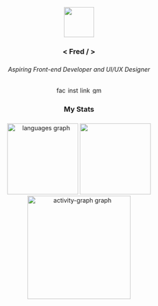 <div align="center">
  <img height="70" src="https://i.imgflip.com/65efzo.gif"  />
</div>


<h3 align="center">< Fred / ></h3>

###

<h6 align="center">Aspiring Front-end Developer and UI/UX Designer</h6>

###

<div align="center">
  <img src="https://raw.githubusercontent.com/maurodesouza/profile-readme-generator/master/src/assets/icons/social/facebook/default.svg" width="24" height="16" alt="facebook logo"  />
  <img src="https://raw.githubusercontent.com/maurodesouza/profile-readme-generator/master/src/assets/icons/social/instagram/default.svg" width="24" height="16" alt="instagram logo"  />
  <img src="https://raw.githubusercontent.com/maurodesouza/profile-readme-generator/master/src/assets/icons/social/linkedin/default.svg" width="24" height="16" alt="linkedin logo"  />
  <img src="https://raw.githubusercontent.com/maurodesouza/profile-readme-generator/master/src/assets/icons/social/gmail/default.svg" width="24" height="16" alt="gmail logo"  />
</div>

###

<h3 align="center">My Stats</h3>

###

<div align="center">
 <img src="https://github-readme-stats.vercel.app/api/top-langs?username=fwedwicc&locale=en&hide_title=true&layout=compact&card_width=350&langs_count=8&order=2&bg_color=24292F&text_color=FFFFFF&border_color=343b42" height="165" alt="languages graph" />
  <img src="https://streak-stats.demolab.com?user=fwedwicc&currStreakNum=39D353&background=24292F&border=343b42&currStreakLabel=FFFFFF&fire=39D353&ring=3a424a&dates=FFFFFF&sideNums=39D353&sideLabels=FFFFFF&stroke=343b42" height="165 alt="streak graph" />
  <img src="https://github-readme-activity-graph.vercel.app/graph?username=fwedwicc&radius=10&theme=github-dark-dimmed&area=true&order=5&hide_border=false&area_color=39D353&line=006D32&color=ffffff&custom_title=My%20GitHub%20Contribution%20Graph&point=39D353" height="240" alt="activity-graph graph" />
</div>

###

<!---
<h3 align="center">My Certifications</h3>

###

<div align="center">
  <img src="https://github-readme-stats.vercel.app/api/pin/?username=fwedwicc&repo=E-Certificates&hide_border=true&show_owner=true&theme=material-palenight&icon_color=C792EA" height="120" alt="certification repo"  />
</div>
-->
